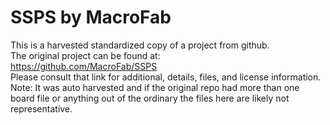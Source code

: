 
# SSPS by MacroFab  
This is a harvested standardized copy of a project from github.  
The original project can be found at:  
https://github.com/MacroFab/SSPS  
Please consult that link for additional, details, files, and license information.  
Note: It was auto harvested and if the original repo had more than one board file or anything out of the ordinary the files here are likely not representative.  
    